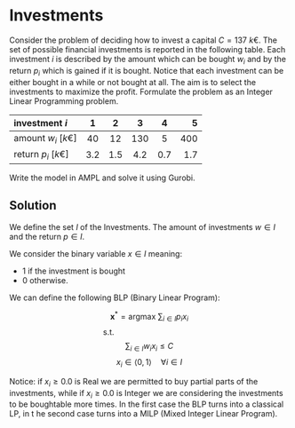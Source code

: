 # Investments
Consider the problem of deciding how to invest a capital $C = 137 \ k\text{€}$. 
The set of possible financial investments is reported in the following table. 
Each investment $i$ is described by the amount which can be bought $w_i$ and by the return $p_i$ which is gained if it is bought. 
Notice that each investment can be either bought in a while or not bought at all. 
The aim is to select the investments to maximize the profit. 
Formulate the problem as an Integer Linear Programming problem.

| investment $i$ | 1 | 2 | 3 | 4 | 5|
| :--- | :----: | :----: | :----: | :----: | ---: |
| amount $w_i \ [ k\text{€} ]$ | 40 | 12 | 130 | 5 | 400 |
| return $p_i \ [ k\text{€} ]$ | 3.2 | 1.5 | 4.2 | 0.7 | 1.7 |

Write the model in AMPL and solve it using Gurobi.

## Solution
We define the set $I$ of the Investments. The amount of investments $w \in I$ and the return $p \in I$.

We consider the binary variable $x \in I$ meaning:
- 1 if the investment is bought
- 0 otherwise.

We can define the following BLP (Binary Linear Program):
  
$$\mathbf{x}^* = \text{argmax} \ \sum_{i\in I} p_i x_i$$
$$\text{s.t.} \hspace{4cm}$$
$$\sum_{i\in I} w_i x_i  \leq  C $$
$$ x_i \in \langle 0, 1 \rangle \quad \forall i \in I$$

Notice: if $x_i \geq 0.0$ is Real we are permitted to buy partial parts of the investments, while if $x_i \geq 0.0$ is Integer we are considering the investments to be boughtable more times. In the first case the BLP turns into a classical LP, in t he second case turns into a MILP (Mixed Integer Linear Program). 
